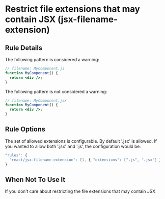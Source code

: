 # Restrict file extensions that may contain JSX (jsx-filename-extension)

## Rule Details

The following pattern is considered a warning:

```jsx
// filename: MyComponent.js
function MyComponent() {
  return <div />;
}
```

The following pattern is not considered a warning:

```jsx
// filename: MyComponent.jsx
function MyComponent() {
  return <div />;
}
```

## Rule Options

The set of allowed extensions is configurable. By default '.jsx' is allowed. If you wanted to allow both '.jsx' and '.js', the configuration would be:

```js
"rules": {
  "react/jsx-filename-extension": [1, { "extensions": [".js", ".jsx"] }]
}
```

## When Not To Use It

If you don't care about restricting the file extensions that may contain JSX.
